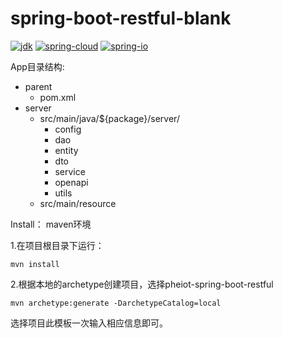 # spring-boot-restful-blank

[![jdk](https://img.shields.io/badge/jdk-8u181-green.svg)](https://www.oracle.com/technetwork/java/index.html)
[![spring-cloud](https://img.shields.io/badge/spring--cloud-Finchley.SR1-green.svg)](https://projects.spring.io/spring-cloud/)
[![spring-io](https://img.shields.io/badge/spring--io-Cairo--SR4-green.svg)](http://platform.spring.io/platform/)

App目录结构:
* parent
  - pom.xml
* server
  - src/main/java/${package}/server/
    - config
    - dao
    - entity
    - dto
    - service
    - openapi
    - utils
  - src/main/resource


Install：
maven环境

1.在项目根目录下运行：

```
mvn install
```
2.根据本地的archetype创建项目，选择pheiot-spring-boot-restful

```
mvn archetype:generate -DarchetypeCatalog=local
```

选择项目此模板一次输入相应信息即可。

